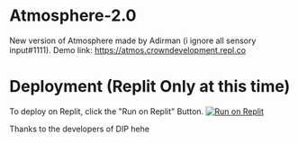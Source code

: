 # Atmosphere-2.0
New version of Atmosphere made by Adirman (i ignore all sensory input#1111). Demo link: https://atmos.crowndevelopment.repl.co
# Deployment (Replit Only at this time)
To deploy on Replit, click the "Run on Replit" Button.
[![Run on Replit](https://raw.githubusercontent.com/BinBashBanana/deploy-buttons/master/buttons/remade/replit.svg)](https://replit.com/github/username/repo)

Thanks to the developers of DIP hehe
